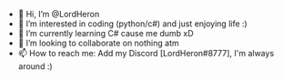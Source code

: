 - 👋 Hi, I’m @LordHeron
- 👀 I’m interested in coding (python/c#) and just enjoying life :)
- 🌱 I’m currently learning C# cause me dumb xD
- 💞️ I’m looking to collaborate on nothing atm
- 📫 How to reach me: Add my Discord [LordHeron#8777], I'm always around :)

<!---
LordHeron/LordHeron is a ✨ special ✨ repository because its `README.md` (this file) appears on your GitHub profile.
You can click the Preview link to take a look at your changes.
--->
